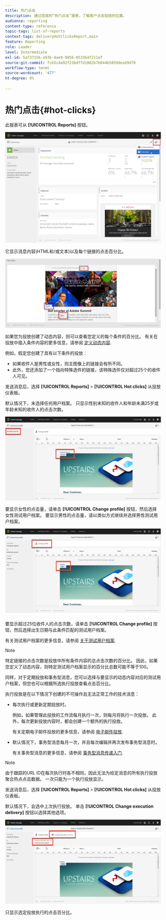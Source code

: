 ```yaml
---
title: 热门点击
description: 通过现成的“热门点击”报表，了解客户点击投放的位置。
audience: reporting
content-type: reference
topic-tags: list-of-reports
context-tags: deliveryHotClicksReport,main
feature: Reporting
role: Leader
level: Intermediate
exl-id: 5af37156-e93b-4ae9-9856-053364f211ef
source-git-commit: fcb5c4a92f23bdffd1082b7b044b5859dead9d70
workflow-type: tm+mt
source-wordcount: '477'
ht-degree: 0%

---
```


# 热门点击{#hot-clicks}

此报表可从 **[!UICONTROL Reports]** 按钮。

![](assets/delivery_reports_hot-clicks_4.png)

它显示消息内容(HTML和/或文本)以及每个链接的点击百分比。

![](assets/delivery_reports_10.png)

如果您为投放创建了动态内容，则可以查看您定义的每个条件的百分比。 有关在投放中插入条件内容的更多信息，请参阅 [定义动态内容](../../designing/using/personalization.md#defining-dynamic-content-in-an-email).

例如，假定您创建了具有以下条件的投放：

* 如果收件人是男性或女性，则主图像上的链接会有所不同。
* 此外，您还添加了一个指向特殊选件的链接，该特殊选件仅对超过25个的收件人可见。

发送消息后，选择 **[!UICONTROL Reports]** > **[!UICONTROL Hot clicks]** 从投放仪表板。

默认情况下，未选择任何用户档案。 只显示性别未知的收件人和年龄未满25岁或年龄未知的收件人的点击次数。

![](assets/delivery_reports_hot-clicks_1.png)

要显示女性的点击量，请单击 **[!UICONTROL Change profile]** 按钮，然后选择女性测试用户档案。 要显示男性的点击量，请以类似方式继续并选择男性测试用户档案。

![](assets/delivery_reports_hot-clicks_2.png)

要显示超过25位收件人的点击次数，请单击 **[!UICONTROL Change profile]** 按钮，然后选择出生日期与此条件匹配的测试用户档案。

有关测试用户档案的更多信息，请参阅 [关于测试用户档案](../../audiences/using/managing-test-profiles.md).

>[!NOTE]
>
>特定链接的点击次数是投放中所有条件内容的总点击次数的百分比。 因此，如果您定义了动态内容，则特定测试用户档案显示的百分比总数可能不等于100。

同样，对于定期投放和事务型消息，您可以选择与要显示的动态内容对应的测试用户档案，但您也可以根据所选执行投放查看点击百分比。

执行投放是在以下情况下创建的不可操作且无法正常工作的技术消息：

* 每次执行或更新定期投放时。

   例如，如果管理此投放的工作流每月执行一次，则每月将执行一次投放。 此外，每次更新投放内容时，都会创建一个额外的执行投放。

   有关定期电子邮件投放的更多信息，请参阅 [电子邮件投放](../../automating/using/email-delivery.md).

* 默认情况下，事务型消息每月一次，并且每次编辑并再次发布事务型消息时。

   有关事务型消息的更多信息，请参阅 [事务型消息传递入门](../../channels/using/getting-started-with-transactional-msg.md).

>[!NOTE]
>
>由于跟踪的URL ID在每次执行时各不相同，因此无法为给定消息的所有执行投放聚合热点点击数据。 一次只能为一个执行投放显示。

发送消息后，选择 **[!UICONTROL Reports]** > **[!UICONTROL Hot clicks]** 从投放仪表板。

默认情况下，会选中上次执行投放。 单击 **[!UICONTROL Change execution delivery]** 按钮以选择其他选项。

![](assets/delivery_reports_hot-clicks_3.png)

只显示选定投放执行的点击百分比。
